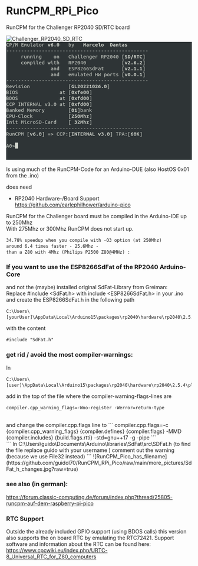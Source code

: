 # RunCPM_RPi_Pico
RunCPM for the Challenger RP2040 SD/RTC board

<img src="https://usercontent.one/wp/ilabs.se/wp-content/uploads/2022/10/iso-1-2048.jpg" alt="Challenger_RP2040_SD_RTC" width="1024"/>
<img src="img/minicom-runcpm.png" alt="RunCPM_Pico_BootUpScreen"/>

Is using much of the RunCPM-Code for an Arduino-DUE (also HostOS 0x01 from the .ino)

does need

- RP2040 Hardware-/Board Support https://github.com/earlephilhower/arduino-pico

RunCPM for the Challenger board must be compiled in the Arduino-IDE up to 250Mhz<br/>
With 275Mhz or 300Mhz RunCPM does not start up.

```
34.78% speedup when you compile with -O3 option (at 250Mhz)
around 6.4 times faster - 25.6Mhz -
than a Z80 with 4Mhz (Philips P2500 Z80@4MHz) :
```

### If you want to use the ESP8266SdFat of the RP2040 Arduino-Core
and not the (maybe) installed original SdFat-Library from Greiman:<br>
Replace #include <SdFat.h> with include <ESP8266SdFat.h> in your .ino<br>
and create the ESP8266SdFat.h in the following path<br>
```
C:\Users\[yourUser]\AppData\Local\Arduino15\packages\rp2040\hardware\rp2040\2.5.2\libraries\ESP8266SdFat\src
```
with the content
```
#include "SdFat.h"
```


### get rid / avoid the most compiler-warnings:

In

```
C:\Users\[user]\AppData\Local\Arduino15\packages\rp2040\hardware\rp2040\2.5.4\platform.txt
```
add in the top of the file where the compiler-warning-flags-lines are

```
compiler.cpp_warning_flags=-Wno-register -Werror=return-type
```
<br>
and change the compiler.cpp.flags line to
```
compiler.cpp.flags=-c {compiler.cpp_warning_flags} {compiler.defines} {compiler.flags} -MMD {compiler.includes} {build.flags.rtti} -std=gnu++17 -g -pipe
```
<br>
```
In
C:\Users\guido\Documents\Arduino\libraries\SdFat\src\SDFat.h
(to find the file replace guido with your username )
comment out the warning (because we use File32 instead)
```
![RunCPM_Pico_has_filename](https://github.com/guidol70/RunCPM_RPi_Pico/raw/main/more_pictures/SdFat_h_changes.jpg?raw=true)

### see also (in german):<br>
https://forum.classic-computing.de/forum/index.php?thread/25805-runcpm-auf-dem-raspberry-pi-pico<br>

### RTC Support
Outside the already included GPIO support (using BDOS calls) this version also supports the on board RTC by emulating the RTC72421. Support software and information about the RTC can be found here: https://www.cpcwiki.eu/index.php/URTC-8_Universal_RTC_for_Z80_computers

